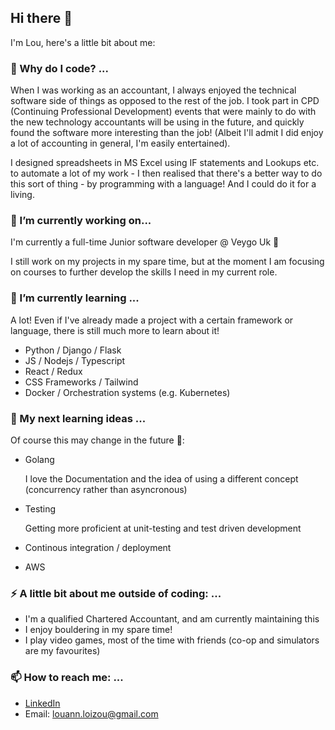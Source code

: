 ## Hi there 👋
I'm Lou, here's a little bit about me:

### 💬 Why do I code? ...

When I was working as an accountant, I always enjoyed the technical software side of things as opposed to the rest of the job. 
I took part in CPD (Continuing Professional Development) events that were mainly to do with the new technology accountants will be using in the future, and quickly found the software more interesting than the job! (Albeit I'll admit I did enjoy a lot of accounting in general, I'm easily entertained). 

I designed spreadsheets in MS Excel using IF statements and Lookups etc. to automate a lot of my work - I then realised that there's a better way to do this sort of thing - by programming with a language! And I could do it for a living.

### 🔭 I’m currently working on...
I'm currently a full-time Junior software developer @ Veygo Uk 🚙

I still work on my projects in my spare time, but at the moment I am focusing on courses to further develop the skills I need in my current role.

### 🌱 I’m currently learning ...
A lot! Even if I've already made a project with a certain framework or language, there is still much more to learn about it!
- Python / Django / Flask
- JS / Nodejs / Typescript
- React / Redux
- CSS Frameworks / Tailwind
- Docker / Orchestration systems (e.g. Kubernetes)

### 🤔 My next learning ideas ...
Of course this may change in the future 🤷:
- Golang 
    
    I love the Documentation and the idea of using a different concept (concurrency rather than asyncronous)

- Testing 

  Getting more proficient at unit-testing and test driven development

- Continous integration / deployment 
- AWS

### ⚡ A little bit about me outside of coding: ...
- I'm a qualified Chartered Accountant, and am currently maintaining this
- I enjoy bouldering in my spare time!
- I play video games, most of the time with friends (co-op and simulators are my favourites)

### 📫 How to reach me: ...
- [LinkedIn](https://www.linkedin.com/in/louann-loizou/)
- Email: louann.loizou@gmail.com
